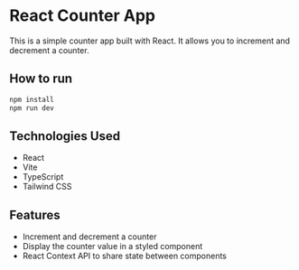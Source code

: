 # React Counter App

This is a simple counter app built with React. It allows you to increment and decrement a counter.

## How to run
```bash
npm install
npm run dev
```

## Technologies Used
- React
- Vite
- TypeScript
- Tailwind CSS

## Features
- Increment and decrement a counter
- Display the counter value in a styled component
- React Context API to share state between components